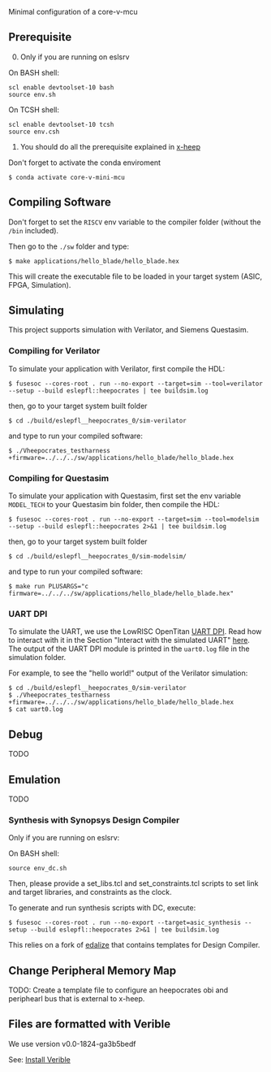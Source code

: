 Minimal configuration of a core-v-mcu

## Prerequisite

0. Only if you are running on eslsrv


On BASH shell:

```
scl enable devtoolset-10 bash
source env.sh
```

On TCSH shell:

```
scl enable devtoolset-10 tcsh
source env.csh
```

1. You should do all the prerequisite explained in [x-heep](https://github.com/esl-epfl/x-heep)

Don't forget to activate the conda enviroment

```
$ conda activate core-v-mini-mcu
```

## Compiling Software

Don't forget to set the `RISCV` env variable to the compiler folder (without the `/bin` included).

Then go to the `./sw` folder and type:

```
$ make applications/hello_blade/hello_blade.hex
```

This will create the executable file to be loaded in your target system (ASIC, FPGA, Simulation).

## Simulating

This project supports simulation with Verilator, and Siemens Questasim.

### Compiling for Verilator

To simulate your application with Verilator, first compile the HDL:

```
$ fusesoc --cores-root . run --no-export --target=sim --tool=verilator --setup --build eslepfl::heepocrates | tee buildsim.log
```

then, go to your target system built folder

```
$ cd ./build/eslepfl__heepocrates_0/sim-verilator
```

and type to run your compiled software:

```
$ ./Vheepocrates_testharness +firmware=../../../sw/applications/hello_blade/hello_blade.hex
```

### Compiling for Questasim

To simulate your application with Questasim, first set the env variable `MODEL_TECH` to your Questasim bin folder, then compile the HDL:

```
$ fusesoc --cores-root . run --no-export --target=sim --tool=modelsim --setup --build eslepfl::heepocrates 2>&1 | tee buildsim.log
```

then, go to your target system built folder

```
$ cd ./build/eslepfl__heepocrates_0/sim-modelsim/
```

and type to run your compiled software:

```
$ make run PLUSARGS="c firmware=../../../sw/applications/hello_blade/hello_blade.hex"
```

### UART DPI

To simulate the UART, we use the LowRISC OpenTitan [UART DPI](https://github.com/lowRISC/opentitan/tree/master/hw/dv/dpi/uartdpi).
Read how to interact with it in the Section "Interact with the simulated UART" [here](https://docs.opentitan.org/doc/ug/getting_started_verilator/).
The output of the UART DPI module is printed in the `uart0.log` file in the simulation folder.

For example, to see the "hello world!" output of the Verilator simulation:

```
$ cd ./build/eslepfl__heepocrates_0/sim-verilator
$ ./Vheepocrates_testharness +firmware=../../../sw/applications/hello_blade/hello_blade.hex
$ cat uart0.log
```
## Debug

TODO

## Emulation

TODO

### Synthesis with Synopsys Design Compiler

Only if you are running on eslsrv:

On BASH shell:

```
source env_dc.sh
```

Then, please provide a set_libs.tcl and set_constraints.tcl scripts to set link and target libraries, and constraints as the clock.

To generate and run synthesis scripts with DC, execute:

```
$ fusesoc --cores-root . run --no-export --target=asic_synthesis --setup --build eslepfl::heepocrates 2>&1 | tee buildsim.log
```

This relies on a fork of [edalize](https://github.com/davideschiavone/edalize) that contains templates for Design Compiler.

## Change Peripheral Memory Map

TODO: Create a template file to configure an heepocrates obi and periphearl bus that is external to x-heep.

## Files are formatted with Verible

We use version v0.0-1824-ga3b5bedf

See: [Install Verible](https://docs.opentitan.org/doc/ug/install_instructions/)
